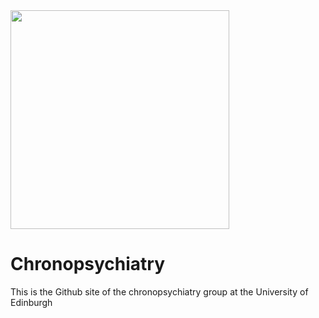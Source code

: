<img align="centre" height=350 src="https://github.com/chronopsychiatry/chronopsychiatry/assets/29300100/99491d6a-bc18-42a1-b3d4-23e4431c6904">  

# Chronopsychiatry   
This is the Github site of the chronopsychiatry group at the University of Edinburgh




